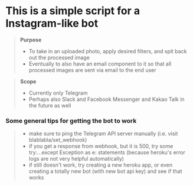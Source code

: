 # This is a simple script for a Instagram-like bot
> **Purpose**
> - To take in an uploaded photo, apply desired filters, and spit back out the processed image
> - Eventually to also have an email component to it so that all processed images are sent via email to the end user

> **Scope**
> - Currently only Telegram
> - Perhaps also Slack and Facebook Messenger and Kakao Talk in the future as well

### Some general tips for getting the bot to work
> - make sure to ping the Telegram API server manually (i.e. visit blablabla/set_webhook)
> - if you get a response from webhook, but it is 500, try some try:...except Exception as e: statements (because heroku's error logs are not very helpful automatically)
> - if still doesn't work, try creating a new heroku app, or even creating a totally new bot (with new bot api key) and see if that works
